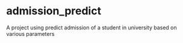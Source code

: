 # admission_predict
A project using predict admission of a student in university based on various parameters
